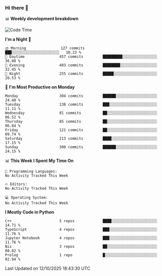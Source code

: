 ### Hi there 👋

📊 **Weekly development breakdown**
<!--START_SECTION:waka-->
![Code Time](http://img.shields.io/badge/Code%20Time-394%20hrs%2055%20mins-blue)

**I'm a Night 🦉** 

```text
🌞 Morning                127 commits         ███░░░░░░░░░░░░░░░░░░░░░░   10.23 % 
🌆 Daytime                457 commits         █████████░░░░░░░░░░░░░░░░   36.80 % 
🌃 Evening                403 commits         ████████░░░░░░░░░░░░░░░░░   32.45 % 
🌙 Night                  255 commits         █████░░░░░░░░░░░░░░░░░░░░   20.53 % 
```
📅 **I'm Most Productive on Monday** 

```text
Monday                   304 commits         ██████░░░░░░░░░░░░░░░░░░░   24.48 % 
Tuesday                  138 commits         ███░░░░░░░░░░░░░░░░░░░░░░   11.11 % 
Wednesday                81 commits          ██░░░░░░░░░░░░░░░░░░░░░░░   06.52 % 
Thursday                 85 commits          ██░░░░░░░░░░░░░░░░░░░░░░░   06.84 % 
Friday                   121 commits         ██░░░░░░░░░░░░░░░░░░░░░░░   09.74 % 
Saturday                 213 commits         ████░░░░░░░░░░░░░░░░░░░░░   17.15 % 
Sunday                   300 commits         ██████░░░░░░░░░░░░░░░░░░░   24.15 % 
```


📊 **This Week I Spent My Time On** 

```text
💬 Programming Languages: 
No Activity Tracked This Week

🔥 Editors: 
No Activity Tracked This Week

💻 Operating System: 
No Activity Tracked This Week
```

**I Mostly Code in Python** 

```text
C++                      5 repos             ████░░░░░░░░░░░░░░░░░░░░░   14.71 % 
TypeScript               4 repos             ███░░░░░░░░░░░░░░░░░░░░░░   11.76 % 
Jupyter Notebook         4 repos             ███░░░░░░░░░░░░░░░░░░░░░░   11.76 % 
Nix                      3 repos             ██░░░░░░░░░░░░░░░░░░░░░░░   08.82 % 
Prolog                   1 repo              █░░░░░░░░░░░░░░░░░░░░░░░░   02.94 % 
```




 Last Updated on 12/10/2025 18:43:30 UTC
<!--END_SECTION:waka-->
<!--
**R-enanVieira/R-enanVieira** is a ✨ _special_ ✨ repository because its `README.md` (this file) appears on your GitHub profile.

Here are some ideas to get you started:

- 🔭 I’m currently working on ...
- 🌱 I’m currently learning ...
- 👯 I’m looking to collaborate on ...
- 🤔 I’m looking for help with ...
- 💬 Ask me about ...
- 📫 How to reach me: ...
- 😄 Pronouns: ...
- ⚡ Fun fact: ...
-->
